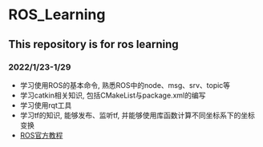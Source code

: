 # ROS_Learning
## This repository is for ros learning
### 2022/1/23-1/29

- 学习使用ROS的基本命令, 熟悉ROS中的node、msg、srv、topic等
- 学习catkin相关知识, 包括CMakeList与package.xml的编写
- 学习使用rqt工具
- 学习tf的知识, 能够发布、监听tf, 并能够使用库函数计算不同坐标系下的坐标变换
- [ROS官方教程](http://wiki.ros.org/ROS/Tutorials)

